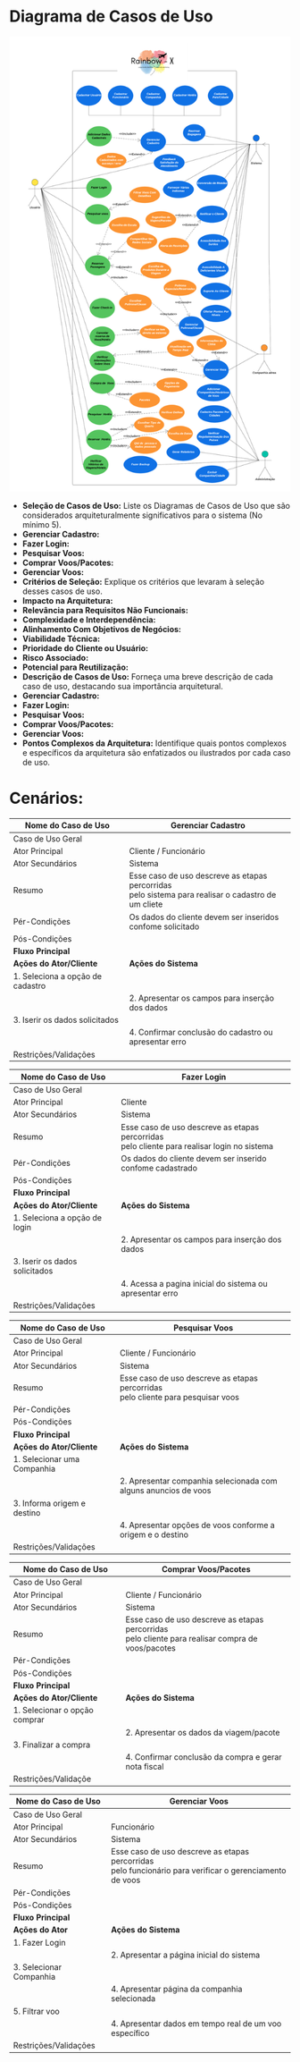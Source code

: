 # Diagrama de Casos de Uso
![Diagrama de Casos de Uso](img/CasodeUso.png)
- **Seleção de Casos de Uso:** Liste os Diagramas de Casos de Uso que são considerados arquiteturalmente significativos para o sistema (No mínimo 5).<br>
- **Gerenciar Cadastro:** <br>
- **Fazer Login:** <br>
- **Pesquisar Voos:** <br>
- **Comprar Voos/Pacotes:** <br>
- **Gerenciar Voos:** <br>
- **Critérios de Seleção:** Explique os critérios que levaram à seleção desses casos de uso.<br>
- **Impacto na Arquitetura:** <br>
- **Relevância para Requisitos Não Funcionais:** <br>
- **Complexidade e Interdependência:** <br>
- **Alinhamento Com Objetivos de Negócios:** <br>
- **Viabilidade Técnica:** <br>
- **Prioridade do Cliente ou Usuário:** <br>
- **Risco Associado:** <br>
- **Potencial para Reutilização:** <br>
- **Descrição de Casos de Uso:** Forneça uma breve descrição de cada caso de uso, destacando sua importância arquitetural.<br>
- **Gerenciar Cadastro:** <br>
- **Fazer Login:** <br>
- **Pesquisar Voos:** <br>
- **Comprar Voos/Pacotes:** <br>
- **Gerenciar Voos:** <br>
- **Pontos Complexos da Arquitetura:** Identifique quais pontos complexos e específicos da arquitetura são enfatizados ou ilustrados por cada caso de uso.<br>

# Cenários:
<!-- **Crie o Cenário:** Crie o cenário completo de ao menos 5 casos de uso.<br--> 

|Nome do Caso de Uso | Gerenciar Cadastro |
| -------------------| ------------------ |
|  Caso de Uso Geral |                    |
|  Ator Principal    |       Cliente / Funcionário     |
|  Ator Secundários  |       Sistema      |
|      Resumo        |   Esse caso de uso descreve as etapas percorridas<br> pelo sistema para realisar o cadastro de um cliete          |
|  Pér-Condições |     Os dados do cliente devem ser inseridos confome solicitado  |
|  Pós-Condições |                                                                 |
|            **Fluxo Principal**          |
| **Ações do Ator/Cliente**       | **Ações do Sistema**|
| 1. Seleciona a opção de cadastro |                    |
|                   | 2. Apresentar os campos para inserção dos dados       |
| 3. Iserir os dados solicitados   |                    |
|                   | 4. Confirmar conclusão do cadastro ou apresentar erro |
|  Restrições/Validações |                                                          |

|Nome do Caso de Uso |     Fazer Login    |
| -------------------| ------------------ |
|  Caso de Uso Geral |                    |
|  Ator Principal    |       Cliente      |
|  Ator Secundários  |       Sistema      |
|      Resumo        |   Esse caso de uso descreve as etapas percorridas<br> pelo cliente para realisar login no sistema          |
|  Pér-Condições |     Os dados do cliente devem ser inserido confome cadastrado  |
|  Pós-Condições |                                                                |
|            **Fluxo Principal**          |
| **Ações do Ator/Cliente**       | **Ações do Sistema**|
| 1. Seleciona a opção de login    |                    |
|                   | 2. Apresentar os campos para inserção dos dados          |
| 3. Iserir os dados solicitados   |                    |
|                   | 4. Acessa a pagina inicial do sistema ou apresentar erro |
|  Restrições/Validações |                                                        |

|Nome do Caso de Uso |    Pesquisar Voos  |
| -------------------| ------------------ |
|  Caso de Uso Geral |                    |
|  Ator Principal    |       Cliente / Funcionário     |
|  Ator Secundários  |       Sistema      |
|      Resumo        |   Esse caso de uso descreve as etapas percorridas<br> pelo cliente para pesquisar voos         |
|  Pér-Condições |                                                        |
|  Pós-Condições |                                                        |
|            **Fluxo Principal**          |
| **Ações do Ator/Cliente**  | **Ações do Sistema**|
| 1. Selecionar uma Companhia |                    |
|                   | 2.  Apresentar companhia selecionada com alguns anuncios de voos|
| 3. Informa origem e destino                      |                      |
|                   | 4. Apresentar opções de voos conforme a origem e o destino      |
|  Restrições/Validações |                                                        |

|Nome do Caso de Uso |    Comprar Voos/Pacotes  |
| -------------------| ------------------ |
|  Caso de Uso Geral |                    |
|  Ator Principal    |       Cliente / Funcionário     |
|  Ator Secundários  |       Sistema      |
|      Resumo        |   Esse caso de uso descreve as etapas percorridas<br> pelo cliente para realisar compra de voos/pacotes         |
|  Pér-Condições |                                                        |
|  Pós-Condições |                                                        |
|            **Fluxo Principal**          |
| **Ações do Ator/Cliente** |   **Ações do Sistema**    |
| 1. Selecionar o opção comprar |                       |
|                   | 2. Apresentar os dados da viagem/pacote      |
| 3. Finalizar a compra     |                           |
|                   | 4. Confirmar conclusão da compra e gerar nota fiscal      |
|  Restrições/Validaçõe|                                                        |

|Nome do Caso de Uso |    Gerenciar Voos  |
| -------------------| ------------------ |
|  Caso de Uso Geral |                    |
|  Ator Principal    |       Funcionário     |
|  Ator Secundários  |       Sistema      |
|      Resumo        |   Esse caso de uso descreve as etapas percorridas<br> pelo funcionário para verificar o gerenciamento de voos |
|  Pér-Condições |                                                        |
|  Pós-Condições |                                                        |
|            **Fluxo Principal**          |
| **Ações do Ator** | **Ações do Sistema**|
| 1. Fazer Login |                    |
|                   | 2. Apresentar a página inicial do sistema      |
| 3. Selecionar Companhia             |                              |
|                   | 4. Apresentar página da companhia selecionada  |
| 5. Filtrar voo    |                                                |
|                   | 4. Apresentar dados em tempo real de um voo específico  |
|  Restrições/Validações |                                                        |